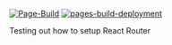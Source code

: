 [![Page-Build](https://github.com/LarsGKodehode/react-router-test/actions/workflows/node.js.yml/badge.svg)](https://github.com/LarsGKodehode/react-router-test/actions/workflows/node.js.yml)
[![pages-build-deployment](https://github.com/LarsGKodehode/react-router-test/actions/workflows/pages/pages-build-deployment/badge.svg?branch=gh-pages)](https://github.com/LarsGKodehode/react-router-test/actions/workflows/pages/pages-build-deployment)

Testing out how to setup React Router

